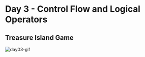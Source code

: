# Day 3 - Control Flow and Logical Operators

## Treasure Island Game
![day03-gif](https://user-images.githubusercontent.com/67601521/170893436-717636fe-f967-488d-a4d5-d6bd7007e58f.gif)
